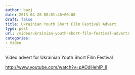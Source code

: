 ```yaml
---
author: bazj
date: 2013-04-20 08:01:46+00:00
draft: false
title: Ukrainian Youth Short Film Festival Advert
type: post
url: /video/ukrainian-youth-short-film-festival-advert/
categories:
- Video
---
```


Video advert for Ukrainian Youth Short Film Festival

http://www.youtube.com/watch?v=pAOdHehlP_8


